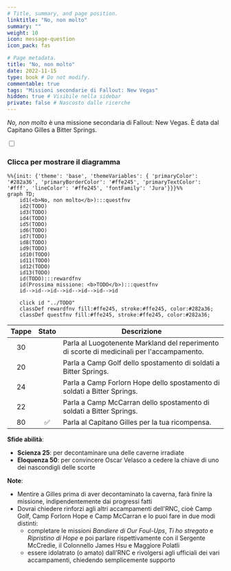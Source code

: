 ```yaml
---
# Title, summary, and page position.
linktitle: "No, non molto"
summary: ""
weight: 10
icon: message-question
icon_pack: fas

# Page metadata.
title: "No, non molto"
date: 2022-11-15
type: book # Do not modify.
commentable: true
tags: "Missioni secondarie di Fallout: New Vegas"
hidden: true # Visibile nella sidebar
private: false # Nascosto dalle ricerche
---
```


<div class="fnv">


*No, non molto* è una missione secondaria di Fallout: New Vegas. È data dal Capitano Gilles a Bitter Springs.


<section class="chart-collapse">
<input type="checkbox" name="collapse2" id="handle2">
<h3 class="handle">
<label for="handle2">Clicca per mostrare il diagramma</label>
</h3>
<div class="content">

```mermaid
%%{init: {'theme': 'base', 'themeVariables': { 'primaryColor': '#282a36', 'primaryBorderColor': '#ffe245', 'primaryTextColor': '#fff', 'lineColor': '#ffe245', 'fontFamily': 'Jura'}}}%%
graph TD;
    id1(<b>No, non molto</b>):::questfnv
    id2(TODO)
    id3(TODO)
    id4(TODO)
    id5(TODO)
    id6(TODO)
    id7(TODO) 
    id8(TODO)
    id9(TODO)
    id10(TODO)
    id11(TODO)
    id12(TODO)
    id13(TODO) 
    id(TODO):::rewardfnv
    id(Prossima missione: <b>TODO</b>):::questfnv
    id-->id-->id-->id-->id-->id-->id
    
    click id "../TODO"
    classDef rewardfnv fill:#ffe245, stroke:#ffe245, color:#282a36;
    classDef questfnv fill:#ffe245, stroke:#ffe245, color:#282a36;
```

</div>
</section>

| Tappe |       Stato        | Descrizione |
|:-----:|:------------------:| ----------- |
|                           30                          |            | Parla al Luogotenente Markland del reperimento di scorte di medicinali per l'accampamento.                                                                                  |
|                           20                          |            | Parla a Camp Golf dello spostamento di soldati a Bitter Springs.                                                                                                            |
|                           24                          |            | Parla a Camp Forlorn Hope dello spostamento di soldati a Bitter Springs.                                                                                                    |
|                           22                          |            | Parla a Camp McCarran dello spostamento di soldati a Bitter Springs.                                                                                                        |
|                           80                          | :white_check_mark: | Parla al Capitano Gilles per la tua ricompensa.                                                                                                                             |



**Sfide abilità**:
- **Scienza 25**: per decontaminare una delle caverne irradiate
- **Eloquenza 50**: per convincere Oscar Velasco a cedere la chiave di uno dei nascondigli delle scorte



**Note**:
- Mentire a Gilles prima di aver decontaminato la caverna, farà finire la missione, indipendentemente dai progressi fatti
- Dovrai chiedere rinforzi agli altri accampamenti dell'RNC, cioè Camp Golf, Camp Forlorn Hope e Camp McCarran e lo puoi fare in due modi distinti:
  - completare le missioni *Bandiere di Our Foul-Ups*, *Ti ho stregato* e *Ripristino di Hope* e poi parlare rispettivamente con il Sergente McCredie, il Colonnello James Hsu e Maggiore Polatli
  - essere idolatrato (o amato) dall'RNC e rivolgersi agli ufficiali dei vari accampamenti, chiedendo semplicemente supporto 


</div>


